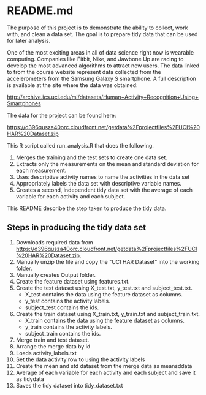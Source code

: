 # README.md
 The purpose of this project is to demonstrate the ability to collect, work with, and clean a data set. 
 The goal is to prepare tidy data that can be used for later analysis.  

 One of the most exciting areas in all of data science right now is wearable computing. 
 Companies like Fitbit, Nike, and Jawbone Up are racing to develop the most advanced algorithms to attract new users.
 The data linked to from the course website represent data collected from the accelerometers from the Samsung Galaxy S smartphone. 
 A full description is available at the site where the data was obtained: 
        
 http://archive.ics.uci.edu/ml/datasets/Human+Activity+Recognition+Using+Smartphones 

 The data for the project can be found here: 
        
 https://d396qusza40orc.cloudfront.net/getdata%2Fprojectfiles%2FUCI%20HAR%20Dataset.zip 

 This R script called run_analysis.R that does the following. 
 
 1. Merges the training and the test sets to create one data set.
 2. Extracts only the measurements on the mean and standard deviation for each measurement. 
 3. Uses descriptive activity names to name the activities in the data set
 4. Appropriately labels the data set with descriptive variable names. 
 5. Creates a second, independent tidy data set with the average of each variable for each activity and each subject.

This README describe the step taken to produce the tidy data.

## Steps in producing the tidy data set 

1. Downloads required data from https://d396qusza40orc.cloudfront.net/getdata%2Fprojectfiles%2FUCI%20HAR%20Dataset.zip.
2. Manually unzip the file and copy the "UCI HAR Dataset" into the working folder.
3. Manually creates Output folder.
4. Create the feature dataset using features.txt.
5. Create the test dataset using X_test.txt, y_test.txt and subject_test.txt.
    * X_test contains the data using the feature dataset as columns.
    * y_test contains the activity labels.
    * subject_test contains the ids.
6. Create the train dataset using X_train.txt, y_train.txt and subject_train.txt.
    * X_train contains the data using the feature dataset as columns.
    * y_train contains the activity labels.
    * subject_train contains the ids.
7. Merge train and test dataset.
8. Arrange the merge data by id
9. Loads activity_labels.txt
10. Set the data activity row to using the activity labels
11. Create the mean and std dataset from the merge data as meansddata
12. Average of each variable for each activity and each subject and save it as tidydata
12. Saves the tidy dataset into tidy_dataset.txt